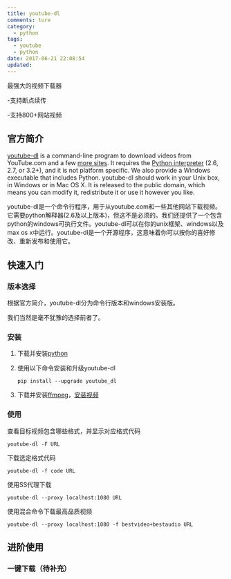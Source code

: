 ```yaml
---
title: youtube-dl
comments: ture
category:
  - python
tags:
  - youtube
  - python
date: 2017-06-21 22:08:54
updated:
---
```


最强大的视频下载器

-支持断点续传

-支持800+网站视频

<!--more-->

## 官方简介

[youtube-dl](http://rg3.github.io/youtube-dl/) is a command-line program to download videos from YouTube.com and a few [more sites](https://rg3.github.io/youtube-dl/supportedsites.html). It requires the [Python interpreter](https://www.python.org/) (2.6, 2.7, or 3.2+), and it is not platform specific. We also provide a Windows executable that includes Python. youtube-dl should work in your Unix box, in Windows or in Mac OS X. It is released to the public domain, which means you can modify it, redistribute it or use it however you like.

youtube-dl是一个命令行程序，用于从youtube.com和一些其他网站下载视频。它需要python解释器(2.6及以上版本)，但这不是必须的。我们还提供了一个包含python的windows可执行文件。youtube-dl可以在你的unix框架、windows以及max os x中运行。youtube-dl是一个开源程序，这意味着你可以按你的喜好修改、重新发布和使用它。

## 快速入门

### 版本选择

根据官方简介，youtube-dl分为命令行版本和windows安装版。

我们当然是毫不犹豫的选择前者了。

### 安装

1. 下载并安装[python](https://www.python.org/downloads/)

2. 使用以下命令安装和升级youtube-dl

   ```
   pip install --upgrade youtube_dl
   ```

3. 下载并安装[ffmpeg](https://www.ffmpeg.org)，[安装视频](https://www.youtube.com/watch?v=pHR3ttH5t-w)

### 使用

查看目标视频包含哪些格式，并显示对应格式代码

```	
youtube-dl -F URL
```

下载选定格式代码

```
youtube-dl -f code URL
```

使用SS代理下载

```
youtube-dl --proxy localhost:1080 URL
```

使用混合命令下载最高品质视频

```
youtube-dl --proxy localhost:1080 -f bestvideo+bestaudio URL
```

## 进阶使用

### 一键下载（待补充）